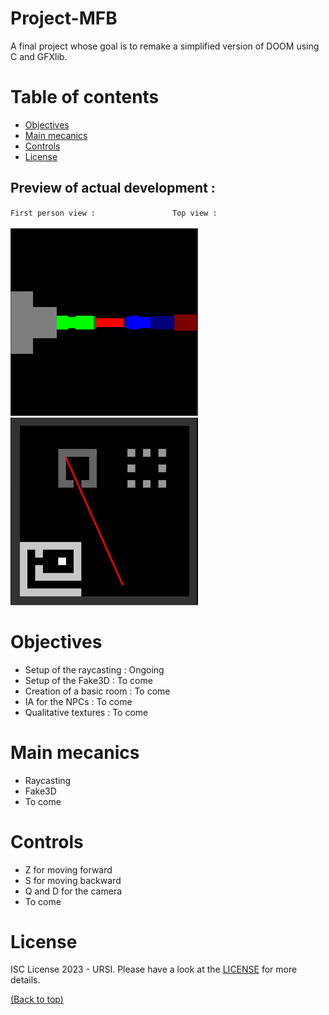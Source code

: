 # Project-MFB
A final project whose goal is to remake a simplified version of DOOM using C and GFXlib.

# Table of contents

- [Objectives](#objectives)
- [Main mecanics](#main-mecanics)
- [Controls](#controls)
- [License](#license)

## Preview of actual development :
`First person view :`&emsp;&emsp;&emsp;&emsp;&emsp;&emsp;&emsp;&emsp;&nbsp;&ensp;`Top view :`<br><br>
<img src="IMG/front_view.png" alt=“First_person_view” width="300px" height="300"></img>
<img src="IMG/top_view.png" alt=“View_from_the_top” width="300px" height="300"></img>

# Objectives

 - Setup of the raycasting : Ongoing
 - Setup of the Fake3D : To come
 - Creation of a basic room : To come
 - IA for the NPCs : To come
 - Qualitative textures : To come


# Main mecanics

 - Raycasting
 - Fake3D
 - To come


# Controls

 - Z for moving forward
 - S for moving backward
 - Q and D for the camera
 - To come


# License

ISC License 2023 - URSI. Please have a look at the [LICENSE](LICENSE) for more details.

[(Back to top)](#table-of-contents)
